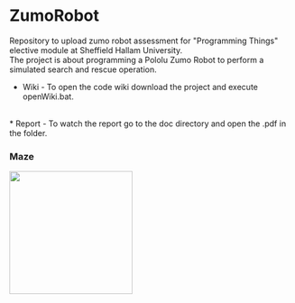 # ZumoRobot
Repository to upload zumo robot assessment for "Programming Things" elective module at Sheffield Hallam University. <br>
The project is about programming a Pololu Zumo Robot to perform a simulated search and rescue operation.

* Wiki - To open the code wiki download the project and execute openWiki.bat.
<br>
* Report - To watch the report go to the doc directory and open the .pdf in the folder.

### Maze <br>
<img src="https://trello-attachments.s3.amazonaws.com/5fccd5d79beb851cea32e7ac/513x436/ceff32495f87f289bdb40da6effdabb7/image.png" width="218">

